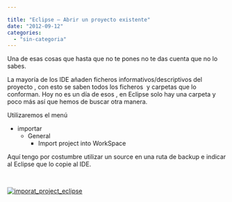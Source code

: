 ```yaml
---

title: "Eclipse – Abrir un proyecto existente"
date: "2012-09-12"
categories: 
  - "sin-categoria"
---
```


Una de esas cosas que hasta que no te pones no te das cuenta que no lo sabes.

La mayoría de los IDE añaden ficheros informativos/descriptivos del proyecto , con esto se saben todos los ficheros  y carpetas que lo conforman. Hoy no es un día de esos , en Eclipse solo hay una carpeta y poco más así que hemos de buscar otra manera.

Utilizaremos el menú

- importar
    - General
        - Import project into WorkSpace

Aquí tengo por costumbre utilizar un source en una ruta de backup e indicar al Eclipse que lo copie al IDE.

 

[![imporat_project_eclipse](images/7878908824_40b69f904d_z.jpg)](https://www.flickr.com/photos/12949201@N08/7878908824/ "imporat_project_eclipse por sicotico, en Flickr")
